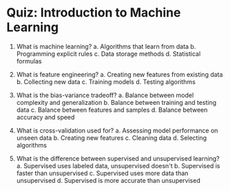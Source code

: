 # Quiz: Introduction to Machine Learning

1. What is machine learning?
    a. Algorithms that learn from data
    b. Programming explicit rules
    c. Data storage methods
    d. Statistical formulas

2. What is feature engineering?
    a. Creating new features from existing data
    b. Collecting new data
    c. Training models
    d. Testing algorithms

3. What is the bias-variance tradeoff?
    a. Balance between model complexity and generalization
    b. Balance between training and testing data
    c. Balance between features and samples
    d. Balance between accuracy and speed

4. What is cross-validation used for?
    a. Assessing model performance on unseen data
    b. Creating new features
    c. Cleaning data
    d. Selecting algorithms

5. What is the difference between supervised and unsupervised learning?
    a. Supervised uses labeled data, unsupervised doesn't
    b. Supervised is faster than unsupervised
    c. Supervised uses more data than unsupervised
    d. Supervised is more accurate than unsupervised
